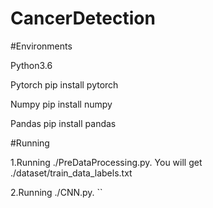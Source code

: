 # CancerDetection

#Environments

Python3.6

Pytorch  pip install pytorch 

Numpy  pip install numpy

Pandas pip install pandas

#Running 

1.Running ./PreDataProcessing.py. You will get  ./dataset/train_data_labels.txt

2.Running ./CNN.py. ``



